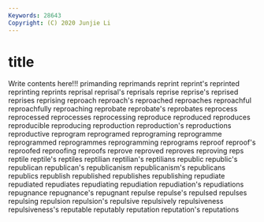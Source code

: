```yaml
---
Keywords: 28643
Copyright: (C) 2020 Junjie Li
---
```


# title

Write contents here!!!
primanding 
reprimands
reprint 
reprint's 
reprinted 
reprinting 
reprints 
reprisal 
reprisal's 
reprisals 
reprise 
reprise's
reprised 
reprises 
reprising 
reproach 
reproach's 
reproached 
reproaches 
reproachful 
reproachfully 
reproaching
reprobate 
reprobate's 
reprobates 
reprocess 
reprocessed 
reprocesses 
reprocessing 
reproduce 
reproduced 
reproduces
reproducible 
reproducing 
reproduction 
reproduction's 
reproductions 
reproductive 
reprogram 
reprogramed 
reprograming 
reprogramme
reprogrammed 
reprogrammes 
reprogramming 
reprograms 
reproof 
reproof's 
reproofed 
reproofing 
reproofs 
reprove
reproved 
reproves 
reproving 
reps 
reptile 
reptile's 
reptiles 
reptilian 
reptilian's 
reptilians
republic 
republic's 
republican 
republican's 
republicanism 
republicanism's 
republicans 
republics 
republish 
republished
republishes 
republishing 
repudiate 
repudiated 
repudiates 
repudiating 
repudiation 
repudiation's 
repudiations 
repugnance
repugnance's 
repugnant 
repulse 
repulse's 
repulsed 
repulses 
repulsing 
repulsion 
repulsion's 
repulsive
repulsively 
repulsiveness 
repulsiveness's 
reputable 
reputably 
reputation 
reputation's 
reputations 
